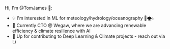 
Hi, I'm @TomJames 👋:

- 💡 I'm interested in ML for meteology/hydrology/oceanography 🌊🌪️💧
- 🧊 Currently CTO @ Wegaw, where we are advancing renewable efficiency & climate resilience with AI
- 🤙 Up for contributing to Deep Learning & Climate projects - reach out via <a href="https://www.linkedin.com/in/thomas-j-393969162/"><img src="https://upload.wikimedia.org/wikipedia/commons/8/81/LinkedIn_icon.svg" alt="LinkedIn" width="15" height="15"></a>
